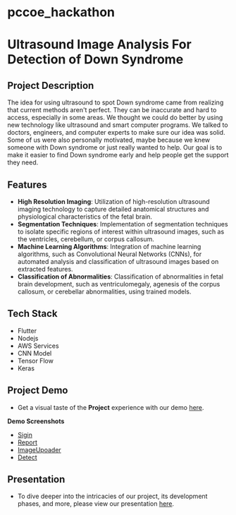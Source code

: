 # pccoe_hackathon

# Ultrasound Image Analysis For Detection of Down Syndrome

## Project Description

The idea for using ultrasound to spot Down syndrome came from realizing that current methods aren't perfect. They can be inaccurate and hard to access, especially in some areas. We thought we could do better by using new technology like ultrasound and smart computer programs. We talked to doctors, engineers, and computer experts to make sure our idea was solid. Some of us were also personally motivated, maybe because we knew someone with Down syndrome or just really wanted to help. Our goal is to make it easier to find Down syndrome early and help people get the support they need.

## Features

- **High Resolution Imaging**: Utilization of high-resolution ultrasound imaging technology to capture detailed anatomical structures and physiological characteristics of the fetal brain.
- **Segmentation Techniques**: Implementation of segmentation techniques to isolate specific regions of interest within ultrasound images, such as the ventricles, cerebellum, or corpus callosum.
- **Machine Learning Algorithms**: Integration of machine learning algorithms, such as Convolutional Neural Networks (CNNs), for automated analysis and classification of ultrasound images based on extracted features.
- **Classification of Abnormalities**: Classification of abnormalities in fetal brain development, such as ventriculomegaly, agenesis of the corpus callosum, or cerebellar abnormalities, using trained models.

## Tech Stack

- Flutter
- Nodejs
- AWS Services
- CNN Model
- Tensor Flow
- Keras

## Project Demo

- Get a visual taste of the **Project** experience with our demo [here](https://drive.google.com/drive/folders/14Tcq86ZxeTHEAsqCjf-JsN_0Vn_V28G1).

**Demo Screenshots**
  - [Sigin](https://github.com/SwarajKhadge/pccoe_hackathon/blob/main/images/signinui.jpeg)
  - [Report](https://github.com/SwarajKhadge/pccoe_hackathon/blob/main/images/report.jpeg)
  - [ImageUpoader](https://github.com/SwarajKhadge/pccoe_hackathon/blob/main/images/imageupload.jpeg)
  - [Detect](https://github.com/SwarajKhadge/pccoe_hackathon/blob/main/images/imageupoaded.jpeg)

## Presentation

- To dive deeper into the intricacies of our project, its development phases, and more, please view our presentation [here](https://www.canva.com/design/DAF_tFxEtc4/BdF7IymrXT83FgU4JlGnlA/view?utm_content=DAF_tFxEtc4&utm_campaign=designshare&utm_medium=link&utm_source=editor).

